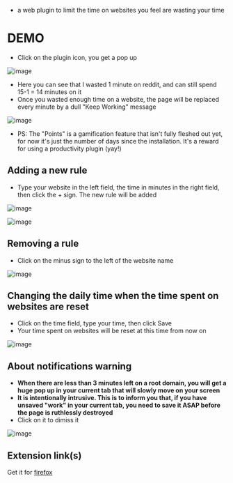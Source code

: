  - a web plugin to limit the time on websites you feel are wasting your time
# DEMO
- Click on the plugin icon, you get a pop up

![image](https://github.com/leoCottret/web-plugins/assets/71428793/f0b0b6d7-ade0-4d01-bf17-9459b7fcf531)

- Here you can see that I wasted 1 minute on reddit, and can still spend 15-1 = 14 minutes on it
- Once you wasted enough time on a website, the page will be replaced every minute by a dull "Keep Working" message
  
![image](https://github.com/leoCottret/web-plugins/assets/71428793/e2c05572-ba1e-4f2b-8bb0-35edd399dedd)

- PS: The "Points" is a gamification feature that isn't fully fleshed out yet, for now it's just the number of days since the installation. It's a reward for using a productivity plugin (yay!)
## Adding a new rule
- Type your website in the left field, the time in minutes in the right field, then click the + sign. The new rule will be added

![image](https://github.com/leoCottret/web-plugins/assets/71428793/e39d9ec1-c8e4-43e4-91c3-9d01df7e2798)

![image](https://github.com/leoCottret/web-plugins/assets/71428793/3f5d511e-dbc5-46ab-955c-cef216690c1e)

  
## Removing a rule
- Click on the minus sign to the left of the website name
  
![image](https://github.com/leoCottret/web-plugins/assets/71428793/835cf0ca-cffd-4859-89d2-c6c7729fb19e)

## Changing the daily time when the time spent on websites are reset
- Click on the time field, type your time, then click Save
- Your time spent on websites will be reset at this time from now on

![image](https://github.com/user-attachments/assets/28d3ccc2-886b-434b-9738-4a4ca4c7d098)

## About notifications warning
- **When there are less than 3 minutes left on a root domain, you will get a huge pop up in your current tab that will slowly move on your screen**
- **It is intentionally intrusive. This is to inform you that, if you have unsaved "work" in your current tab, you need to save it ASAP before the page is ruthlessly destroyed**
- Click on it to dimiss it

![image](https://github.com/user-attachments/assets/17acefc5-1ee0-443d-b4fe-fba1c0608804)



## Extension link(s)
Get it for [firefox](https://addons.mozilla.org/en-US/firefox/addon/keep-working/)

<!-- build new zip for kw -> `zip build/kw_1_1.zip -r * -x "build/*" "ressources/*" @` -->
